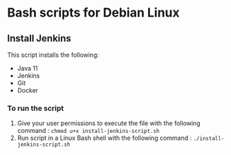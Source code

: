 # Bash scripts for Debian Linux

## Install Jenkins

This script installs the following:

- Java 11
- Jenkins
- Git
- Docker

### To run the script
1. Give your user permissions to execute the file with the following command : `chmod u+x install-jenkins-script.sh`
2. Run script in a Linux Bash shell with the following command : `./install-jenkins-script.sh`
